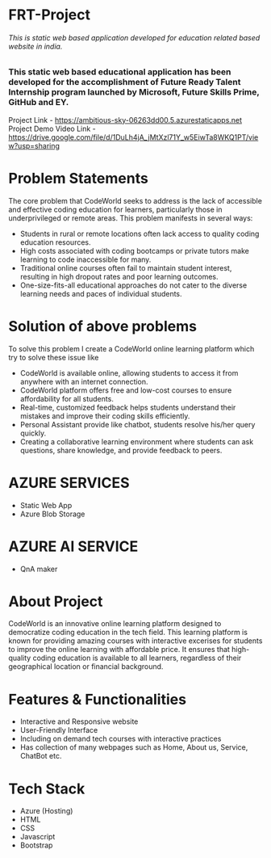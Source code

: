 # FRT-Project
###### This is static web based application developed for education related based website in india.

### This static web based educational application has been developed for the accomplishment of Future Ready Talent Internship program launched by Microsoft, Future Skills Prime, GitHub and EY.

Project Link - https://ambitious-sky-06263dd00.5.azurestaticapps.net
Project Demo Video Link - https://drive.google.com/file/d/1DuLh4jA_jMtXzl71Y_w5EiwTa8WKQ1PT/view?usp=sharing

# Problem Statements
The core problem that CodeWorld seeks to address is the lack of accessible and effective coding education for learners, particularly those in underprivileged or remote areas. This problem manifests in several ways:

- Students in rural or remote locations often lack access to quality coding education resources.
- High costs associated with coding bootcamps or private tutors make learning to code inaccessible for many.
- Traditional online courses often fail to maintain student interest, resulting in high dropout rates and poor learning outcomes.
- One-size-fits-all educational approaches do not cater to the diverse learning needs and paces of individual students.

# Solution of above problems
To solve this problem I create a CodeWorld online learning platform which try to solve these issue like 

- CodeWorld is available online, allowing students to access it from anywhere with an internet connection.
- CodeWorld platform offers free and low-cost courses to ensure affordability for all students.
- Real-time, customized feedback helps students understand their mistakes and improve their coding skills efficiently.
- Personal Assistant provide like chatbot, students resolve his/her query quickly.
- Creating a collaborative learning environment where students can ask questions, share knowledge, and provide feedback to peers.


# AZURE SERVICES
- Static Web App
- Azure Blob Storage

# AZURE AI SERVICE
- QnA maker

# About Project

CodeWorld is an innovative online learning platform designed to democratize coding education in the tech field. This learning platform is known for providing amazing courses with interactive excerises for students to improve the online learning with affordable price. It ensures that high-quality coding education is available to all learners, regardless of their geographical location or financial background.

# Features & Functionalities
- Interactive and Responsive website
- User-Friendly Interface
- Including on demand tech courses with interactive practices
- Has collection of many webpages such as Home, About us, Service, ChatBot etc.

# Tech Stack

- Azure (Hosting)
- HTML
- CSS
- Javascript
- Bootstrap
